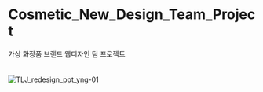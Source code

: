 # Cosmetic_New_Design_Team_Project
가상 화장품 브랜드 웹디자인 팀 프로젝트 
<br><br><br> 
![TLJ_redesign_ppt_yng-01](https://github.com/user-attachments/assets/620f8a9e-1512-46be-a852-99657fb09a0a)

<br><br><br>
